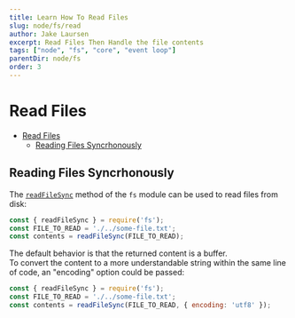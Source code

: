 ```yaml
---
title: Learn How To Read Files
slug: node/fs/read
author: Jake Laursen
excerpt: Read Files Then Handle the file contents
tags: ["node", "fs", "core", "event loop"]
parentDir: node/fs
order: 3
---
```


# Read Files
- [Read Files](#read-files)
  - [Reading Files Syncrhonously](#reading-files-syncrhonously)

## Reading Files Syncrhonously
The [`readFileSync`](https://nodejs.org/dist/latest-v18.x/docs/api/fs.html#fsreadfilesyncpath-options) method of the `fs` module can be used to read files from disk:
```js
const { readFileSync } = require('fs');
const FILE_TO_READ = './../some-file.txt';
const contents = readFileSync(FILE_TO_READ);
```
The default behavior is that the returned content is a buffer.  
To convert the content to a more understandable string within the same line of code, an "encoding" option could be passed:
```js
const { readFileSync } = require('fs');
const FILE_TO_READ = './../some-file.txt';
const contents = readFileSync(FILE_TO_READ, { encoding: 'utf8' });
```

